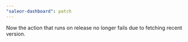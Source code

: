 ```yaml
---
"saleor-dashboard": patch
---
```


Now the action that runs on release no longer fails due to fetching recent version.

